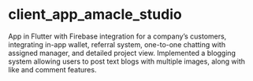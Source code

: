# client_app_amacle_studio

App in Flutter with Firebase integration for a company’s customers, integrating in-app wallet,
referral system, one-to-one chatting with assigned manager, and detailed project view. Implemented a blogging
system allowing users to post text blogs with multiple images, along with like and comment features.
